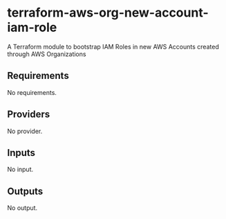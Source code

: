 # terraform-aws-org-new-account-iam-role

A Terraform module to bootstrap IAM Roles in new AWS Accounts created through AWS Organizations

<!-- BEGIN TFDOCS -->
## Requirements

No requirements.

## Providers

No provider.

## Inputs

No input.

## Outputs

No output.

<!-- END TFDOCS -->
